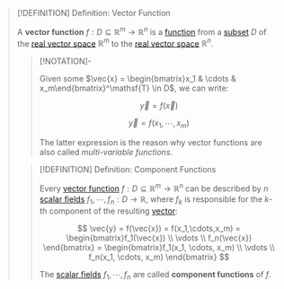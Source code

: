 >[!DEFINITION] Definition: Vector Function
>
>A **vector function** $f: D \subseteq \mathbb{R}^m \to \mathbb{R}^n$ is a [function](../../../Functions/Function.md) from a [subset](../../../../Set%20Theory/Subset.md) $D$ of the [real vector space](../../../../Algebra/Linear%20Algebra/Matrices/Row%20and%20Column%20Vectors/Real%20Vectors/Structure%20of%20the%20Real%20Vector%20Space.md) $\mathbb{R}^m$ to the [real vector space](../../../../Algebra/Linear%20Algebra/Matrices/Row%20and%20Column%20Vectors/Real%20Vectors/Structure%20of%20the%20Real%20Vector%20Space.md) $\mathbb{R}^n$.
>
>>[!NOTATION]-
>>
>>Given some $\vec{x} = \begin{bmatrix}x_1 & \cdots & x_m\end{bmatrix}^\mathsf{T} \in D$, we can write:
>>
>>$$
>>\vec{y} = f(\vec{x})
>>$$
>>
>>$$
>>\vec{y} = f(x_1,\cdots,x_m)
>>$$
>>
>>The latter expression is the reason why vector functions are also called *multi-variable functions*.
>>
>
>>[!DEFINITION] Definition: Component Functions
>>
>>Every [vector function](Real%20Vector%20Function.md) $f: D \subseteq \mathbb{R}^m \to \mathbb{R}^n$ can be described by $n$ [scalar fields](../Scalar%20Fields/Real%20Scalar%20Field.md) $f_1,\cdots,f_n: D \to \mathbb{R}$, where $f_k$ is responsible for the $k$-th component of the resulting [vector](../../../../Algebra/Linear%20Algebra/Matrices/Row%20and%20Column%20Vectors/Real%20Vectors/Real%20Vector.md):
>>
>>$$
>>\vec{y} = f(\vec{x}) = f(x_1,\cdots,x_m) = \begin{bmatrix}f_1(\vec{x}) \\ \vdots \\ f_n(\vec{x}) \end{bmatrix} = \begin{bmatrix}f_1(x_1, \cdots, x_m) \\ \vdots \\ f_n(x_1, \cdots, x_m) \end{bmatrix}
>>$$
>>
>>The [scalar fields](../Scalar%20Fields/Real%20Scalar%20Field.md) $f_1,\cdots,f_n$ are called **component functions** of $f$.
>>
>


